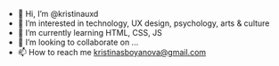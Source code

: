 - 👋 Hi, I’m @kristinauxd
- 👀 I’m interested in technology, UX design, psychology, arts & culture
- 🌱 I’m currently learning HTML, CSS, JS
- 💞️ I’m looking to collaborate on ...
- 📫 How to reach me kristinasboyanova@gmail.com

<!---
kristinauxd/kristinauxd is a ✨ special ✨ repository because its `README.md` (this file) appears on your GitHub profile.
You can click the Preview link to take a look at your changes.
--->
